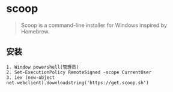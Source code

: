 # scoop
> Scoop is a command-line installer for Windows inspired by Homebrew.
## 安装
```
1. Window powershell(管理员)
2. Set-ExecutionPolicy RemoteSigned -scope CurrentUser
3. iex (new-object net.webclient).downloadstring('https://get.scoop.sh')
```